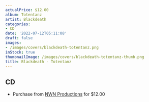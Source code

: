 ```yaml
---
actualPrice: $12.00
album: Totentanz
artist: Blackdeath
categories:
- CD
date: '2022-07-12T05:11:08'
draft: false
images:
- /images/covers/blackdeath-totentanz.png
inStock: true
thumbnailImage: /images/covers/blackdeath-totentanz-thumb.png
title: Blackdeath - Totentanz
---
```


## CD
* Purchase from [NWN Productions](http://shop.nwnprod.com/index.php?route=product/product&path=93&product_id=25297&sort=pd.name&order=ASC) for $12.00

